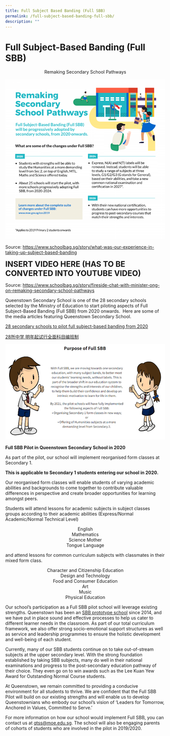 ```yaml
---
title: Full Subject Based Banding (Full SBB)
permalink: /full-subject-based-banding-full-sbb/
description: ""
---
```

Full Subject-Based Banding (Full SBB)
=====================================
<center>
Remaking Secondary School Pathways
</center>

![](/images/Programmes/full%20sbb.png)


Source: https://www.schoolbag.sg/story/what-was-our-experience-in-taking-up-subject-based-banding


**<FONT SIZE=5>INSERT VIDEO HERE (HAS TO BE CONVERTED INTO YOUTUBE VIDEO)</FONT>**

Source: https://www.schoolbag.sg/story/fireside-chat-with-minister-ong-on-remaking-secondary-school-pathways

Queenstown Secondary School is one of the 28 secondary schools selected by the Ministry of Education to start piloting aspects of Full Subject-Based Banding (Full SBB) from 2020 onwards.  Here are some of the media articles featuring Queenstown Secondary School.

[28 secondary schools to pilot full subject-based banding from 2020](https://www.channelnewsasia.com/news/singapore/subject-based-banding-secondary-schools-pilot-moe-11868662)

[28所中学 明年起试行全面科目编班制](https://www.youtube.com/watch?v=7HKKhUOitc0&feature=youtu.be)

![](/images/Programmes/full%20sbb%202.png)


**Full SBB Pilot in Queenstown Secondary School in 2020**

As part of the pilot, our school will implement reorganised form classes at Secondary 1.

**This is applicable to Secondary 1 students entering our school in 2020.**

Our reorganised form classes will enable students of varying academic abilities and backgrounds to come together to contribute valuable differences in perspective and create broader opportunities for learning amongst peers.

Students will attend lessons for academic subjects in subject classes groups according to their academic abilities (Express/Normal Academic/Normal Technical Level)

<CENTER> 
English  <br>
Mathematics <br> 
Science Mother  <br>
Tongue Language
</CENTER>
	
and attend lessons for common curriculum subjects with classmates in their mixed form class.

<CENTER>
Character and Citizenship Education  <br>
Design and Technology  <br>
Food and Consumer Education  <br>
Art  <br>
Music  <br>
Physical Education
</CENTER>

Our school’s participation as a Full SBB pilot school will leverage existing strengths. Queenstown has been an [SBB prototype school](https://www.schoolbag.sg/story/providing-greater-flexibility-with-subject-based-banding) since 2014, and we have put in place sound and effective processes to help us cater to different learner needs in the classroom. As part of our total curriculum framework, we also offer strong socio-emotional support structures as well as service and leadership programmes to ensure the holistic development and well-being of each student.

Currently, many of our SBB students continue on to take out-of-stream subjects at the upper secondary level. With the strong foundation established by taking SBB subjects, many do well in their national examinations and progress to the post-secondary education pathway of their choice. They even go on to win awards such as the Lee Kuan Yew Award for Outstanding Normal Course students.

At Queenstown, we remain committed to providing a conducive environment for all students to thrive. We are confident that the Full SBB Pilot will build on our existing strengths and will enable us to develop Queenstownians who embody our school’s vision of ‘Leaders for Tomorrow, Anchored in Values, Committed to Serve.’

For more information on how our school would implement Full SBB, you can contact us at [qtss@moe.edu.sg](mailto:qtss@moe.edu.sg). The school will also be engaging parents of cohorts of students who are involved in the pilot in 2019/2020.